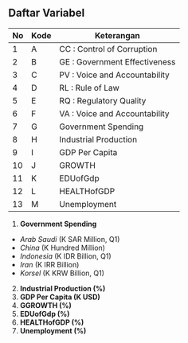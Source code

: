 ## Daftar Variabel

| No | Kode | Keterangan                        |
|----|------|------------------------------------|
| 1  | A    | CC : Control of Corruption         |
| 2  | B    | GE : Government Effectiveness      |
| 3  | C    | PV : Voice and Accountability      |
| 4  | D    | RL : Rule of Law                   |
| 5  | E    | RQ : Regulatory Quality            |
| 6  | F    | VA : Voice and Accountability      |
| 7  | G    | Government Spending                        |
| 8  | H    | Industrial Production                          |
| 9  | I    | GDP Per Capita                              |
|10  | J    | GROWTH                             |
|11  | K    | EDUofGdp                           |
|12  | L    | HEALTHofGDP                         |
|13  | M    | Unemployment                             |

1. **Government Spending** 
- *Arab Saudi* (K SAR Million, Q1)
- *China* (K Hundred Million)
- *Indonesia* (K IDR Billion, Q1)
- *Iran* (K IRR Billion)
- *Korsel* (K KRW Billion, Q1)
2. **Industrial Production (%)**
3. **GDP Per Capita (K USD)**
4. **GGROWTH (%)**
5. **EDUofGdp (%)**
6. **HEALTHofGDP (%)**
7. **Unemployment (%)**

